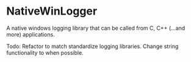 # NativeWinLogger
A native windows logging library that can be called from C, C++ (...and more) applications.

Todo: Refactor to match standardize logging libraries.  Change string functionality to <string> when possible.
